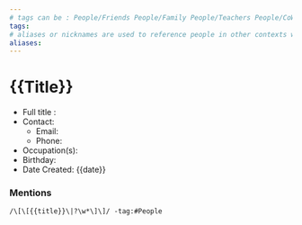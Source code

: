 ```yaml
---
# tags can be : People/Friends People/Family People/Teachers People/CoWorkers etc ( sub categories of People)
tags: 
# aliases or nicknames are used to reference people in other contexts without nencessarily using the note name. 
aliases: 
---
```


# {{Title}}
* Full title : 
* Contact: 
	* Email: 
	* Phone: 
* Occupation(s):
* Birthday: 
* Date Created: {{date}}

<!--### Anecdotes / memorable interactions-->






### Mentions
```query
/\[\[{{title}}\|?\w*\]\]/ -tag:#People
```